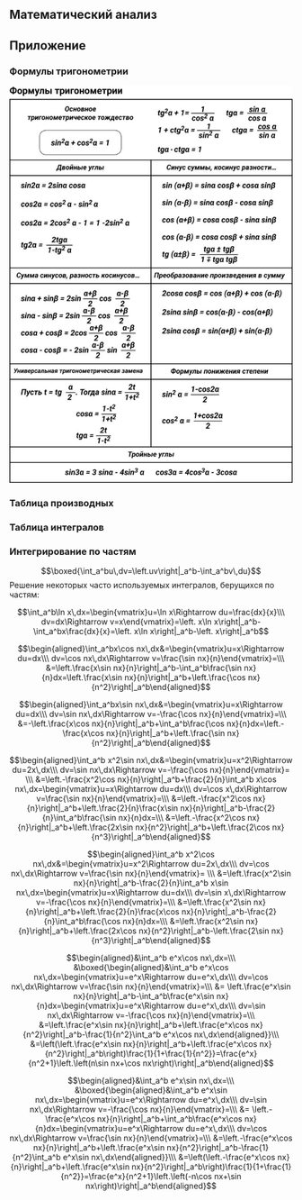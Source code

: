 ## Математический анализ

## Приложение

### Формулы тригонометрии

![](../media/math-analysis/ma-0-trigonometry-100.jpg)

### Таблица производных

### Таблица интегралов

### Интегрирование по частям
$$\boxed{\int_a^bu\,dv=\left.uv\right|_a^b-\int_a^bv\,du}$$
Решение некоторых часто используемых интегралов, берущихся по частям:

$$\int_a^b\ln x\,dx=\begin{vmatrix}u=\ln x\Rightarrow du=\frac{dx}{x}\\\ dv=dx\Rightarrow v=x\end{vmatrix}=\left. x\ln x\right|_a^b-\int_a^bx\frac{dx}{x}=\left. x\ln x\right|_a^b-\left. x\right|_a^b$$

$$\begin{aligned}\int_a^bx\cos nx\,dx&=\begin{vmatrix}u=x\Rightarrow du=dx\\\ dv=\cos nx\,dx\Rightarrow v=\frac{\sin nx}{n}\end{vmatrix}=\\\ &=\left.\frac{x\sin nx}{n}\right|_a^b-\int_a^b\frac{\sin nx}{n}dx=\left.\frac{x\sin nx}{n}\right|_a^b+\left.\frac{\cos nx}{n^2}\right|_a^b\end{aligned}$$

$$\begin{aligned}\int_a^bx\sin nx\,dx&=\begin{vmatrix}u=x\Rightarrow du=dx\\\ dv=\sin nx\,dx\Rightarrow v=-\frac{\cos nx}{n}\end{vmatrix}=\\\ &=-\left.\frac{x\cos nx}{n}\right|_a^b+\int_a^b\frac{\cos nx}{n}dx=\left.-\frac{x\cos nx}{n}\right|_a^b+\left.\frac{\sin nx}{n^2}\right|_a^b\end{aligned}$$

$$\begin{aligned}\int_a^b x^2\sin nx\,dx&=\begin{vmatrix}u=x^2\Rightarrow du=2x\,dx\\\ dv=\sin nx\,dx\Rightarrow v=-\frac{\cos nx}{n}\end{vmatrix}= \\\ &=\left.-\frac{x^2\cos nx}{n}\right|_a^b+\frac{2}{n}\int_a^b x\cos nx\,dx=\begin{vmatrix}u=x\Rightarrow du=dx\\\ dv=\cos x\,dx\Rightarrow v=\frac{\sin nx}{n}\end{vmatrix}=\\\ &=\left.-\frac{x^2\cos nx}{n}\right|_a^b+\left.\frac{2}{n}\frac{x\sin nx}{n}\right|_a^b-\frac{2}{n}\int_a^b\frac{\sin nx}{n}dx=\\\ &=\left.-\frac{x^2\cos nx}{n}\right|_a^b+\left.\frac{2x\sin nx}{n^2}\right|_a^b+\left.\frac{2\cos nx}{n^3}\right|_a^b\end{aligned}$$

$$\begin{aligned}\int_a^b x^2\cos nx\,dx&=\begin{vmatrix}u=x^2\Rightarrow du=2x\,dx\\\ dv=\cos nx\,dx\Rightarrow v=\frac{\sin nx}{n}\end{vmatrix}= \\\ &=\left.\frac{x^2\sin nx}{n}\right|_a^b-\frac{2}{n}\int_a^b x\sin nx\,dx=\begin{vmatrix}u=x\Rightarrow du=dx\\\ dv=\sin x\,dx\Rightarrow v=-\frac{\cos nx}{n}\end{vmatrix}=\\\ &=\left.\frac{x^2\sin nx}{n}\right|_a^b+\left.\frac{2}{n}\frac{x\cos nx}{n}\right|_a^b-\frac{2}{n}\int_a^b\frac{\cos nx}{n}dx=\\\ &=\left.\frac{x^2\sin nx}{n}\right|_a^b+\left.\frac{2x\cos nx}{n^2}\right|_a^b-\left.\frac{2\sin nx}{n^3}\right|_a^b\end{aligned}$$


$$\begin{aligned}&\int_a^b e^x\cos nx\,dx=\\\ &\boxed{\begin{aligned}&\int_a^b e^x\cos nx\,dx=\begin{vmatrix}u=e^x\Rightarrow du=e^x\,dx\\\ dv=\cos nx\,dx\Rightarrow v=\frac{\sin nx}{n}\end{vmatrix}=\\\ &= \left.\frac{e^x\sin nx}{n}\right|_a^b-\int_a^b\frac{e^x\sin nx}{n}dx=\begin{vmatrix}u=e^x\Rightarrow du=e^x\,dx\\\ dv=\sin nx\,dx\Rightarrow v=-\frac{\cos nx}{n}\end{vmatrix}=\\\ &=\left.\frac{e^x\sin nx}{n}\right|_a^b+\left.\frac{e^x\cos nx}{n^2}\right|_a^b-\frac{1}{n^2}\int_a^b e^x\cos nx\,dx\end{aligned}}\\\ &=\left(\left.\frac{e^x\sin nx}{n}\right|_a^b+\left.\frac{e^x\cos nx}{n^2}\right|_a^b\right)\frac{1}{1+\frac{1}{n^2}}=\frac{e^x}{n^2+1}\left.\left(n\sin nx+\cos nx\right)\right|_a^b\end{aligned}$$

$$\begin{aligned}&\int_a^b e^x\sin nx\,dx=\\\ &\boxed{\begin{aligned}&\int_a^b e^x\sin nx\,dx=\begin{vmatrix}u=e^x\Rightarrow du=e^x\,dx\\\ dv=\sin nx\,dx\Rightarrow v=-\frac{\cos nx}{n}\end{vmatrix}=\\\ &= \left.-\frac{e^x\cos nx}{n}\right|_a^b+\int_a^b\frac{e^x\cos nx}{n}dx=\begin{vmatrix}u=e^x\Rightarrow du=e^x\,dx\\\ dv=\cos nx\,dx\Rightarrow v=\frac{\sin nx}{n}\end{vmatrix}=\\\ &=\left.-\frac{e^x\cos nx}{n}\right|_a^b+\left.\frac{e^x\sin nx}{n^2}\right|_a^b-\frac{1}{n^2}\int_a^b e^x\sin nx\,dx\end{aligned}}\\\ &=\left(\left.-\frac{e^x\cos nx}{n}\right|_a^b+\left.\frac{e^x\sin nx}{n^2}\right|_a^b\right)\frac{1}{1+\frac{1}{n^2}}=\frac{e^x}{n^2+1}\left.\left(-n\cos nx+\sin nx\right)\right|_a^b\end{aligned}$$
